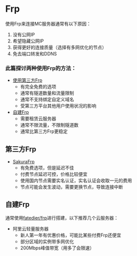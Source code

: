 # Frp
使用Frp来连接MC服务器通常有以下原因：
1. 没有公网IP
2. 希望隐藏公网IP
3. 获得更好的连接质量（选择有多网优化的节点）
4. 免去端口转发和DDNS

### 此篇探讨两种使用Frp的方法：
- [使用第三方Frp](#第三方frp)
    - 有完全免费的选项
    - 通常有隧道数量和流量限制
    - 通常不支持绑定自定义域名
    - 受第三方平台其他用户使用状况的影响
- [自建Frp](#自建frp)
    - 需要租赁云服务器
    - 通常不限流量，不限制隧道数
    - 通常比第三方Frp更稳定

## 第三方Frp
- [SakuraFrp](https://www.natfrp.com/)
    - 有免费选项，但是延迟不佳
    - 付费节点延迟可控，价格比较便宜
    - 使用国内节点需要实名认证，实名认证会收取一元的费用
    - 节点可能会发生波动，需要更换节点，导致连接中断
## 自建Frp
通常使用[fatedier/frp](https://github.com/fatedier/frp)进行搭建，以下推荐几个云服务器：
- 阿里云轻量服务器
    - 新人第一年有优惠价格，可能比某些付费Frp还便宜
    - 部分区域的实例带多网优化
    - 200Mbps峰值带宽（用多了会限速）
